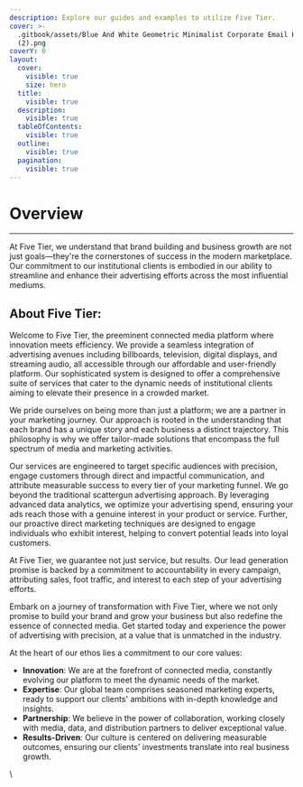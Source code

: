 ```yaml
---
description: Explore our guides and examples to utilize Five Tier.
cover: >-
  .gitbook/assets/Blue And White Geometric Minimalist Corporate Email Header
  (2).png
coverY: 0
layout:
  cover:
    visible: true
    size: hero
  title:
    visible: true
  description:
    visible: true
  tableOfContents:
    visible: true
  outline:
    visible: true
  pagination:
    visible: true
---
```


# Overview

***

At Five Tier, we understand that brand building and business growth are not just goals—they're the cornerstones of success in the modern marketplace. Our commitment to our institutional clients is embodied in our ability to streamline and enhance their advertising efforts across the most influential mediums.

## About Five Tier:

Welcome to Five Tier, the preeminent connected media platform where innovation meets efficiency. We provide a seamless integration of advertising avenues including billboards, television, digital displays, and streaming audio, all accessible through our affordable and user-friendly platform. Our sophisticated system is designed to offer a comprehensive suite of services that cater to the dynamic needs of institutional clients aiming to elevate their presence in a crowded market.

We pride ourselves on being more than just a platform; we are a partner in your marketing journey. Our approach is rooted in the understanding that each brand has a unique story and each business a distinct trajectory. This philosophy is why we offer tailor-made solutions that encompass the full spectrum of media and marketing activities.

Our services are engineered to target specific audiences with precision, engage customers through direct and impactful communication, and attribute measurable success to every tier of your marketing funnel. We go beyond the traditional scattergun advertising approach. By leveraging advanced data analytics, we optimize your advertising spend, ensuring your ads reach those with a genuine interest in your product or service. Further, our proactive direct marketing techniques are designed to engage individuals who exhibit interest, helping to convert potential leads into loyal customers.

At Five Tier, we guarantee not just service, but results. Our lead generation promise is backed by a commitment to accountability in every campaign, attributing sales, foot traffic, and interest to each step of your advertising efforts.

Embark on a journey of transformation with Five Tier, where we not only promise to build your brand and grow your business but also redefine the essence of connected media. Get started today and experience the power of advertising with precision, at a value that is unmatched in the industry.

At the heart of our ethos lies a commitment to our core values:

* **Innovation**: We are at the forefront of connected media, constantly evolving our platform to meet the dynamic needs of the market.
* **Expertise**: Our global team comprises seasoned marketing experts, ready to support our clients' ambitions with in-depth knowledge and insights.
* **Partnership**: We believe in the power of collaboration, working closely with media, data, and distribution partners to deliver exceptional value.
* **Results-Driven**: Our culture is centered on delivering measurable outcomes, ensuring our clients' investments translate into real business growth.

\
